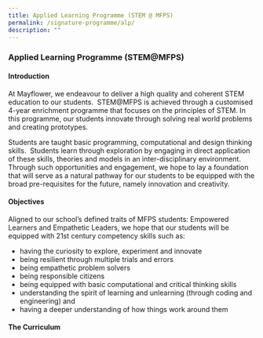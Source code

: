```yaml
---
title: Applied Learning Programme (STEM @ MFPS)
permalink: /signature-programme/alp/
description: ""
---
```

### **Applied Learning Programme (STEM@MFPS)**
#### **Introduction**
At Mayflower, we endeavour to deliver a high quality and coherent STEM education to our students.  STEM@MFPS is achieved through a customised 4-year enrichment programme that focuses on the principles of STEM. In this programme, our students innovate through solving real world problems and creating prototypes.

Students are taught basic programming, computational and design thinking skills.  Students learn through exploration by engaging in direct application of these skills, theories and models in an inter-disciplinary environment.  Through such opportunities and engagement, we hope to lay a foundation that will serve as a natural pathway for our students to be equipped with the broad pre-requisites for the future, namely innovation and creativity.

#### **Objectives**
Aligned to our school’s defined traits of MFPS students: Empowered Learners and Empathetic Leaders, we hope that our students will be equipped with 21st century competency skills such as:

* having the curiosity to explore, experiment and innovate
* being resilient through multiple trials and errors
* being empathetic problem solvers
* being responsible citizens
* being equipped with basic computational and critical thinking skills
* understanding the spirit of learning and unlearning (through coding and engineering) and
* having a deeper understanding of how things work around them

#### **The Curriculum**




